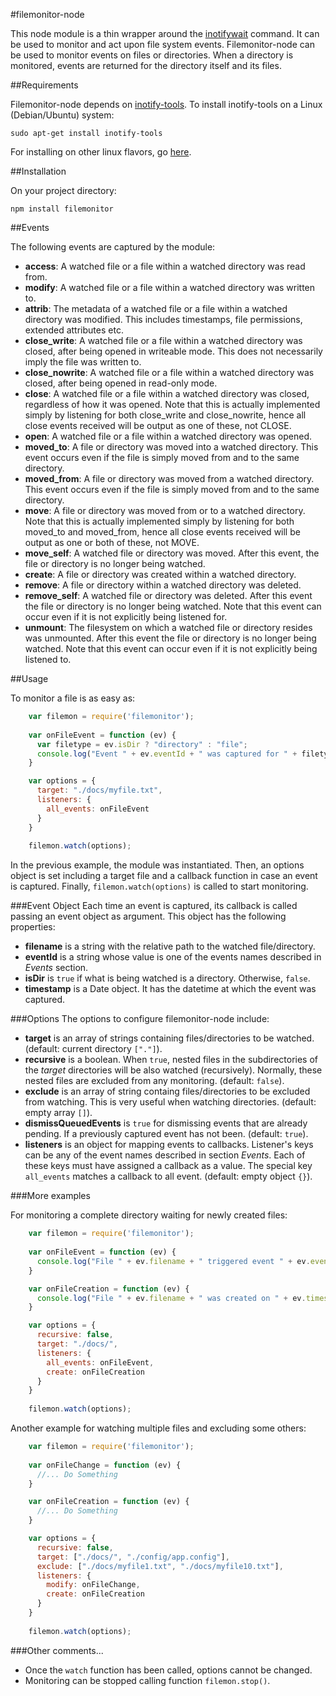 #filemonitor-node

This node module is a thin wrapper around the [inotifywait][] command. It can be used to monitor and act upon file system events. 
Filemonitor-node can be used to monitor events on files or directories. When a directory is monitored, events are returned
for the directory itself and its files.


##Requirements

Filemonitor-node depends on [inotify-tools]. To install inotify-tools on a Linux (Debian/Ubuntu) system:

    sudo apt-get install inotify-tools

For installing on other linux flavors, go [here][getting-inotify-tools].


##Installation

On your project directory:

    npm install filemonitor


##Events

The following events are captured by the module:

- **access**: A watched file or a file within a watched directory was read from.
- **modify**: A watched file or a file within a watched directory was written to.
- **attrib**: The metadata of a watched file or a file within a watched directory was modified. This includes timestamps, 
  file permissions, extended attributes etc.
- **close_write**: A watched file or a file within a watched directory was closed, after being opened in writeable mode.
  This does not necessarily imply the file was written to.
- **close_nowrite**: A watched file or a file within a watched directory was closed, after being opened in read-only mode.
- **close**: A watched file or a file within a watched directory was closed, regardless of how it was opened. Note that this 
  is actually implemented simply by listening for both close_write and close_nowrite, hence all close events received will 
  be output as one of these, not CLOSE.
- **open**: A watched file or a file within a watched directory was opened.
- **moved_to**: A file or directory was moved into a watched directory. This event occurs even if the file is simply moved 
  from and to the same directory.
- **moved_from**: A file or directory was moved from a watched directory. This event occurs even if the file is simply moved 
  from and to the same directory.
- **move**: A file or directory was moved from or to a watched directory. Note that this is actually implemented simply by 
  listening for both moved_to and moved_from, hence all close events received will be output as one or both of these, not MOVE.
- **move_self**: A watched file or directory was moved. After this event, the file or directory is no longer being watched.
- **create**: A file or directory was created within a watched directory.
- **remove**: A file or directory within a watched directory was deleted.
- **remove_self**: A watched file or directory was deleted. After this event the file or directory is no longer being watched.
  Note that this event can occur even if it is not explicitly being listened for.
- **unmount**: The filesystem on which a watched file or directory resides was unmounted. After this event the file or directory 
  is no longer being watched. Note that this event can occur even if it is not explicitly being listened to.


##Usage

To monitor a file is as easy as:

```javascript
    var filemon = require('filemonitor');
    
    var onFileEvent = function (ev) {
      var filetype = ev.isDir ? "directory" : "file";
      console.log("Event " + ev.eventId + " was captured for " + filetype + " " + ev.filename + " on time: " + ev.timestamp.toString());
    }

    var options = {
      target: "./docs/myfile.txt",
      listeners: {
        all_events: onFileEvent
      }
    }
    
    filemon.watch(options);
```

In the previous example, the module was instantiated. Then, an options object is set including a target file and a callback function in case an event is captured.
Finally, `filemon.watch(options)` is called to start monitoring.


###Event Object
Each time an event is captured, its callback is called passing an event object as argument. This object has the following properties:
- **filename** is a string with the relative path to the watched file/directory.
- **eventId** is a string whose value is one of the events names described in *Events* section.
- **isDir** is `true` if what is being watched is a directory. Otherwise, `false`.
- **timestamp** is a Date object. It has the datetime at which the event was captured.


###Options
The options to configure filemonitor-node include:
- **target** is an array of strings containing files/directories to be watched. (default: current directory `["."]`).
- **recursive** is a boolean. When `true`, nested files in the subdirectories of the *target* directories will be also watched (recursively).
  Normally, these nested files are excluded from any monitoring.  (default: `false`).
- **exclude** is an array of string containg files/directories to be excluded from watching. This is very useful when watching
  directories. (default: empty array `[]`).
- **dismissQueuedEvents** is `true` for dismissing events that are already pending. If a previously captured event has not been. (default: `true`).
- **listeners** is an object for mapping events to callbacks. Listener's keys can be any of the event names described in section *Events*. 
  Each of these keys must have assigned a callback as a value.  The special key `all_events` matches a callback to all event. (default: empty object `{}`).


###More examples

For monitoring a complete directory waiting for newly created files:

```javascript
    var filemon = require('filemonitor');
    
    var onFileEvent = function (ev) {
      console.log("File " + ev.filename + " triggered event " + ev.eventId + " on " + ev.timestamp.toString());
    }

    var onFileCreation = function (ev) {
      console.log("File " + ev.filename + " was created on " + ev.timestamp.toString());
    }

    var options = {
      recursive: false,
      target: "./docs/",
      listeners: {
        all_events: onFileEvent,
        create: onFileCreation
      }
    }
    
    filemon.watch(options);
```


Another example for watching multiple files and excluding some others:
 
```javascript
    var filemon = require('filemonitor');
    
    var onFileChange = function (ev) {
      //... Do Something
    }

    var onFileCreation = function (ev) {
      //... Do Something
    }

    var options = {
      recursive: false,
      target: ["./docs/", "./config/app.config"],
      exclude: ["./docs/myfile1.txt", "./docs/myfile10.txt"],
      listeners: {
        modify: onFileChange,
        create: onFileCreation
      }
    }
    
    filemon.watch(options);
```

###Other comments...
- Once the `watch` function has been called, options cannot be changed.
- Monitoring can be stopped calling function `filemon.stop()`.


[inotifywait]: http://github.com/rvoicilas/inotify-tools/wiki
[inotify-tools]: http://github.com/rvoicilas/inotify-tools/wiki
[getting-inotify-tools]: http://github.com/rvoicilas/inotify-tools/wiki/#wiki-getting

